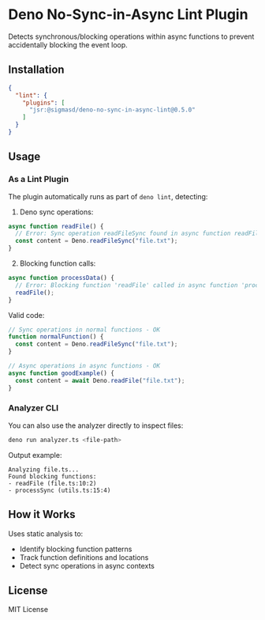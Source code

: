 # Deno No-Sync-in-Async Lint Plugin

Detects synchronous/blocking operations within async functions to prevent accidentally blocking the event loop.

## Installation

```json
{
  "lint": {
    "plugins": [
      "jsr:@sigmasd/deno-no-sync-in-async-lint@0.5.0"
    ]
  }
}
```

## Usage

### As a Lint Plugin

The plugin automatically runs as part of `deno lint`, detecting:

1. Deno sync operations:
```typescript
async function readFile() {
  // Error: Sync operation readFileSync found in async function readFile
  const content = Deno.readFileSync("file.txt");
}
```

2. Blocking function calls:
```typescript
async function processData() {
  // Error: Blocking function 'readFile' called in async function 'processData'
  readFile();
}
```

Valid code:
```typescript
// Sync operations in normal functions - OK
function normalFunction() {
  const content = Deno.readFileSync("file.txt");
}

// Async operations in async functions - OK
async function goodExample() {
  const content = await Deno.readFile("file.txt");
}
```

### Analyzer CLI

You can also use the analyzer directly to inspect files:

```bash
deno run analyzer.ts <file-path>
```

Output example:
```
Analyzing file.ts...
Found blocking functions:
- readFile (file.ts:10:2)
- processSync (utils.ts:15:4)
```

## How it Works

Uses static analysis to:
- Identify blocking function patterns
- Track function definitions and locations
- Detect sync operations in async contexts

## License

MIT License
